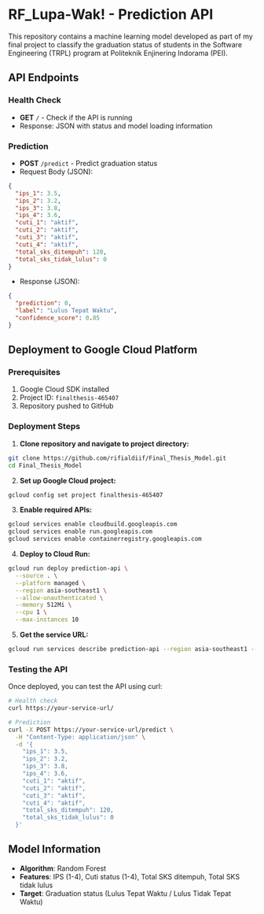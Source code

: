 # RF_Lupa-Wak! - Prediction API

This repository contains a machine learning model developed as part of my final project to classify the graduation status of students in the Software Engineering (TRPL) program at Politeknik Enjinering Indorama (PEI).

## API Endpoints

### Health Check

- **GET** `/` - Check if the API is running
- Response: JSON with status and model loading information

### Prediction

- **POST** `/predict` - Predict graduation status
- Request Body (JSON):

```json
{
  "ips_1": 3.5,
  "ips_2": 3.2,
  "ips_3": 3.8,
  "ips_4": 3.6,
  "cuti_1": "aktif",
  "cuti_2": "aktif",
  "cuti_3": "aktif",
  "cuti_4": "aktif",
  "total_sks_ditempuh": 120,
  "total_sks_tidak_lulus": 0
}
```

- Response (JSON):

```json
{
  "prediction": 0,
  "label": "Lulus Tepat Waktu",
  "confidence_score": 0.85
}
```

## Deployment to Google Cloud Platform

### Prerequisites

1. Google Cloud SDK installed
2. Project ID: `finalthesis-465407`
3. Repository pushed to GitHub

### Deployment Steps

1. **Clone repository and navigate to project directory:**

```bash
git clone https://github.com/rifialdiif/Final_Thesis_Model.git
cd Final_Thesis_Model
```

2. **Set up Google Cloud project:**

```bash
gcloud config set project finalthesis-465407
```

3. **Enable required APIs:**

```bash
gcloud services enable cloudbuild.googleapis.com
gcloud services enable run.googleapis.com
gcloud services enable containerregistry.googleapis.com
```

4. **Deploy to Cloud Run:**

```bash
gcloud run deploy prediction-api \
  --source . \
  --platform managed \
  --region asia-southeast1 \
  --allow-unauthenticated \
  --memory 512Mi \
  --cpu 1 \
  --max-instances 10
```

5. **Get the service URL:**

```bash
gcloud run services describe prediction-api --region asia-southeast1 --format="value(status.url)"
```

### Testing the API

Once deployed, you can test the API using curl:

```bash
# Health check
curl https://your-service-url/

# Prediction
curl -X POST https://your-service-url/predict \
  -H "Content-Type: application/json" \
  -d '{
    "ips_1": 3.5,
    "ips_2": 3.2,
    "ips_3": 3.8,
    "ips_4": 3.6,
    "cuti_1": "aktif",
    "cuti_2": "aktif",
    "cuti_3": "aktif",
    "cuti_4": "aktif",
    "total_sks_ditempuh": 120,
    "total_sks_tidak_lulus": 0
  }'
```

## Model Information

- **Algorithm**: Random Forest
- **Features**: IPS (1-4), Cuti status (1-4), Total SKS ditempuh, Total SKS tidak lulus
- **Target**: Graduation status (Lulus Tepat Waktu / Lulus Tidak Tepat Waktu)
